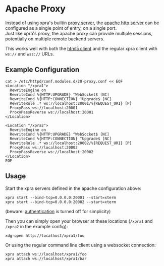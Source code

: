 # Apache Proxy

Instead of using xpra's builtin [proxy server](Proxy-Server.md), the [apache http server](https://httpd.apache.org/) can be configured as a single point of entry, on a single port. \
Just like xpra's proxy, the apache proxy can provide multiple sessions, potentially on multiple remote backend servers.

This works well with both the [html5 client](https://github.com/Xpra-org/xpra-html5) and the regular xpra client with `ws://` and `wss://` URLs.

## Example Configuration
```shell
cat > /etc/httpd/conf.modules.d/20-proxy.conf << EOF
<Location "/xpra1">
  RewriteEngine on
  RewriteCond %{HTTP:UPGRADE} ^WebSocket$ [NC]
  RewriteCond %{HTTP:CONNECTION} ^Upgrade$ [NC]
  RewriteRule .* ws://localhost:20001/%{REQUEST_URI} [P]
  ProxyPass ws://localhost:20001
  ProxyPassReverse ws://localhost:20001
</Location>

<Location "/xpra2">
  RewriteEngine on
  RewriteCond %{HTTP:UPGRADE} ^WebSocket$ [NC]
  RewriteCond %{HTTP:CONNECTION} ^Upgrade$ [NC]
  RewriteRule .* ws://localhost:20002/%{REQUEST_URI} [P]
  ProxyPass ws://localhost:20002
  ProxyPassReverse ws://localhost:20002
</Location>
EOF
```

## Usage
Start the xpra servers defined in the apache configuration above:
```shell
xpra start --bind-tcp=0.0.0.0:20001 --start=xterm
xpra start --bind-tcp=0.0.0.0:20002 --start=xterm
```
(beware: [authentication](https://github.com/Xpra-org/xpra/blob/master/docs/Usage/Authentication.md) is turned off for simplicity)

Then you can simply open your browser at these locations (`/xpra1` and `/xpra2` in the example config):
```shell
xdg-open http://localhost/xpra1/foo
```

Or using the regular command line client using a websocket connection:
```shell
xpra attach ws://localhost/xpra1/foo
xpra attach ws://localhost/xpra1/bar
```

